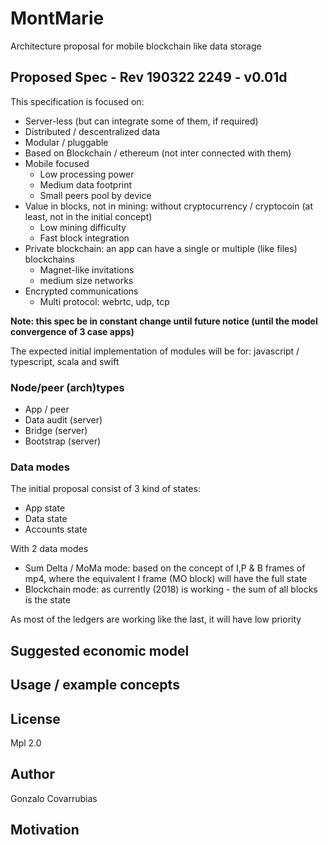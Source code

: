 # MontMarie
Architecture proposal for mobile blockchain like data storage

## Proposed Spec - Rev 190322 2249 - v0.01d

This specification is focused on:

* Server-less (but can integrate some of them, if required)
* Distributed / descentralized data
* Modular / pluggable 
* Based on Blockchain / ethereum (not inter connected with them)
* Mobile focused
    * Low processing power
    * Medium data footprint
    * Small peers pool by device
* Value in blocks, not in mining: without cryptocurrency / cryptocoin (at least, not in the initial concept)
    * Low mining difficulty
    * Fast block integration
* Private blockchain: an app can have a single or multiple (like files) blockchains
    * Magnet-like invitations
    * medium size networks
* Encrypted communications
    * Multi protocol: webrtc, udp, tcp

**Note: this spec be in constant change until future notice (until the model convergence of 3 case apps)**

The expected initial implementation of modules will be for: javascript / typescript, scala and swift

### Node/peer (arch)types

* App / peer
* Data audit (server)
* Bridge (server)
* Bootstrap (server)

### Data modes

The initial proposal consist of 3 kind of states:

* App state
* Data state
* Accounts state

With 2 data modes

* Sum Delta / MoMa mode: based on the concept of I,P & B frames of mp4, where the equivalent I frame (MO block) will have the full state
* Blockchain mode: as currently (2018) is working - the sum of all blocks is the state

As most of the ledgers are working like the last, it will have low priority

## Suggested economic model

## Usage / example concepts

## License

Mpl 2.0

## Author

Gonzalo Covarrubias

## Motivation
